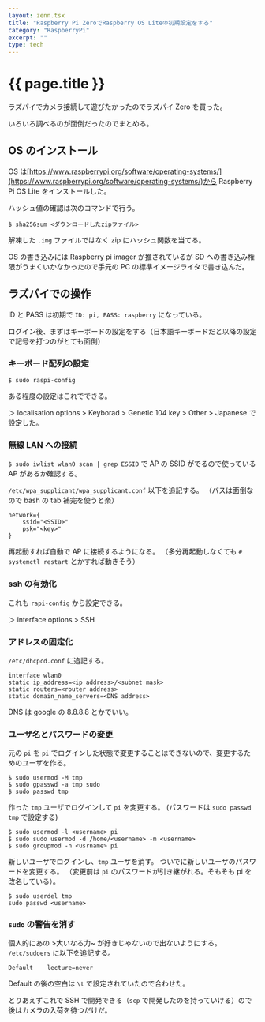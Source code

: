 ```yaml
---
layout: zenn.tsx
title: "Raspberry Pi ZeroでRaspberry OS Liteの初期設定をする"
category: "RaspberryPi"
excerpt: ""
type: tech
---
```


# {{ page.title }}

ラズパイでカメラ接続して遊びたかったのでラズパイ Zero を買った。

いろいろ調べるのが面倒だったのでまとめる。

## OS のインストール

OS は[https://www.raspberrypi.org/software/operating-systems/](https://www.raspberrypi.org/software/operating-systems/)から Raspberry Pi OS Lite をインストールした。

ハッシュ値の確認は次のコマンドで行う。

```console
$ sha256sum <ダウンロードしたzipファイル>
```

解凍した `.img` ファイルではなく zip にハッシュ関数を当てる。

OS の書き込みには Raspberry pi imager が推されているが SD への書き込み権限がうまくいかなかったので手元の PC の標準イメージライタで書き込んだ。

## ラズパイでの操作

ID と PASS は初期で `ID: pi, PASS: raspberry` になっている。

ログイン後、まずはキーボードの設定をする（日本語キーボードだと以降の設定で記号を打つのがとても面倒）

### キーボード配列の設定

```console
$ sudo raspi-config
```

ある程度の設定はこれでできる。

＞ localisation options > Keyborad > Genetic 104 key > Other > Japanese で設定した。

### 無線 LAN への接続

`$ sudo iwlist wlan0 scan | grep ESSID` で AP の SSID がでるので使っている AP があるか確認する。

`/etc/wpa_supplicant/wpa_supplicant.conf` 以下を追記する。
（パスは面倒なので bash の tab 補完を使うと楽）

```
network={
    ssid="<SSID>"
    psk="<key>"
}
```

再起動すれば自動で AP に接続するようになる。
（多分再起動しなくても `# systemctl restart` とかすれば動きそう）

### ssh の有効化

これも `rapi-config` から設定できる。

＞ interface options > SSH

### アドレスの固定化

`/etc/dhcpcd.conf` に追記する。

```
interface wlan0
static ip_address=<ip address>/<subnet mask>
static routers=<router address>
static domain_name_servers=<DNS address>
```

DNS は google の 8.8.8.8 とかでいい。

### ユーザ名とパスワードの変更

元の `pi` を `pi` でログインした状態で変更することはできないので、変更するためのユーザを作る。

```console
$ sudo usermod -M tmp
$ sudo gpasswd -a tmp sudo
$ sudo passwd tmp
```

作った `tmp` ユーザでログインして `pi` を変更する。
(パスワードは `sudo passwd tmp` で設定する)

```console
$ sudo usermod -l <username> pi
$ sudo sudo usermod -d /home/<username> -m <username>
$ sudo groupmod -n <usrname> pi
```

新しいユーザでログインし、`tmp` ユーザを消す。
ついでに新しいユーザのパスワードを変更する。
（変更前は `pi` のパスワードが引き継がれる。そもそも pi を改名している）。

```console
$ sudo userdel tmp
sudo passwd <username>
```

### `sudo` の警告を消す

個人的にあの >大いなる力~ が好きじゃないので出ないようにする。
`/etc/sudoers` に以下を追記する。

```
Default    lecture=never
```

Default の後の空白は `\t` で設定されていたので合わせた。

とりあえずこれで SSH で開発できる（`scp` で開発したのを持っていける）ので後はカメラの入荷を待つだけだ。
